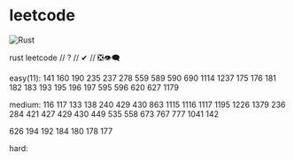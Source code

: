 # leetcode 

![Rust](https://github.com/SmiteWindows/leetcode/workflows/CI/badge.svg)

rust leetcode
// ?
// ✔
// ❎👁‍🗨

easy(11): 141 160 190 235 237 278 559 589 590 690  1114 1237 
175 176 181 182 183 193 195 196 197 595 596 620 627
1179

medium: 116 117 133 138 240 429 430 863 1115 1116 1117 1195 1226 1379
236 284 421 427 429 430 449 535 558 673 767 777 1041 142

626 194 192 184 180 178 177 


hard: 